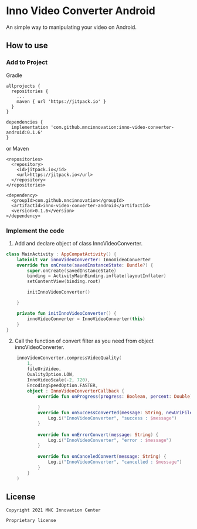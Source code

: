 # Inno Video Converter Android

An simple way to manipulating your video on Android.

## How to use

### Add to Project

Gradle

```
allprojects {
  repositories {
    ...
    maven { url 'https://jitpack.io' }
  }
}

dependencies {
  implementation 'com.github.mncinnovation:inno-video-converter-android:0.1.6'
}
```

or Maven

```
<repositories>
  <repository>
    <id>jitpack.io</id>
    <url>https://jitpack.io</url>
  </repository>
</repositories>

<dependency>
  <groupId>com.github.mncinnovation</groupId>
  <artifactId>inno-video-converter-android</artifactId>
  <version>0.1.6</version>
</dependency>
```

### Implement the code

1. Add and declare object of class InnoVideoConverter.

```kotlin
class MainActivity : AppCompatActivity() {
    lateinit var innoVideoConverter: InnoVideoConverter
    override fun onCreate(savedInstanceState: Bundle?) {
        super.onCreate(savedInstanceState)
        binding = ActivityMainBinding.inflate(layoutInflater)
        setContentView(binding.root)

        initInnoVideoConverter()

    }

    private fun initInnoVideoConverter() {
        innoVideoConverter = InnoVideoConverter(this)
    }
}
```

2. Call the function of convert filter as you need from object innoVideoConverter.

```kotlin
    innoVideoConverter.compressVideoQuality(
        1,
        fileUriVideo,
        QualityOption.LOW,
        InnoVideoScale(-2, 720),
        EncodingSpeedOption.FASTER,
        object : InnoVideoConverterCallback {
            override fun onProgress(progress: Boolean, percent: Double) {
    
            }
            override fun onSuccessConverted(message: String, newUriFileConverted: String) {
                Log.i("InnoVideoConverter", "success : $message")
            }
    
            override fun onErrorConvert(message: String) {
                Log.i("InnoVideoConverter", "error : $message")
            }
    
            override fun onCanceledConvert(message: String) {
                Log.i("InnoVideoConverter", "cancelled : $message")
            }
        }
    )
```

## License

```
Copyright 2021 MNC Innovation Center

Proprietary license
```
